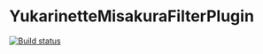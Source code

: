 # YukarinetteMisakuraFilterPlugin
[![Build status](https://ci.appveyor.com/api/projects/status/ud86612jqgtmvc34/branch/master?svg=true)](https://ci.appveyor.com/project/WabisabiNeet/yukarinettemisakurafilterplugin/branch/master)
